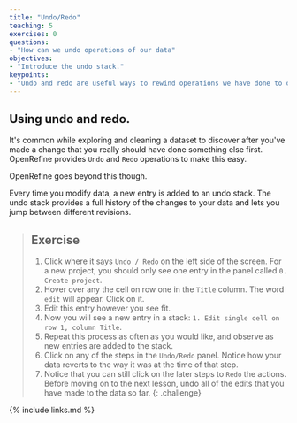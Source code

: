 ```yaml
---
title: "Undo/Redo"
teaching: 5
exercises: 0
questions:
- "How can we undo operations of our data"
objectives:
- "Introduce the undo stack."
keypoints:
- "Undo and redo are useful ways to rewind operations we have done to our data"
---
```


## Using undo and redo.

It's common while exploring and cleaning a dataset to discover after you've made a change that you
really should have done something else first.
OpenRefine provides `Undo` and `Redo` operations to make this easy.

OpenRefine goes beyond this though.

Every time you modify data, a new entry is added to an undo stack.
The undo stack provides a full history of the changes
to your data and lets you jump between different revisions.

> ## Exercise
>
> 1. Click where it says `Undo / Redo` on the left side of the screen.
>    For a new project, you should only see one entry in the panel called `0. Create project`.
> 2. Hover over any the cell on row one in the `Title` column. The word `edit` will appear. Click on it.
> 3. Edit this entry however you see fit.
> 4. Now you will see a new entry in a stack: `1. Edit single cell on row 1, column Title`.
> 5. Repeat this process as often as you would like, and observe as new entries are added to the stack.
> 6. Click on any of the steps in the `Undo/Redo` panel. Notice how your data reverts to the way
>    it was at the time of that step.
> 7. Notice that you can still click on the later steps to `Redo` the actions.
>    Before moving on to the next lesson, undo all of the edits that you have made to the data so far.
{: .challenge}

{% include links.md %}
